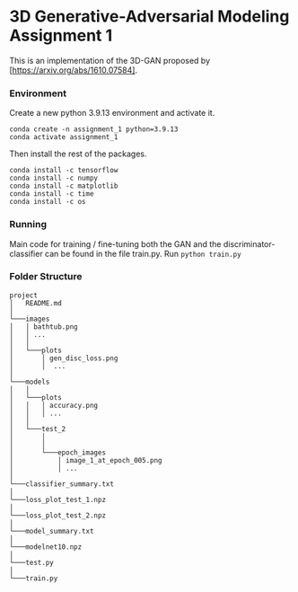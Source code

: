 # 3D Generative-Adversarial Modeling Assignment 1

This is an implementation of the 3D-GAN proposed by [https://arxiv.org/abs/1610.07584]. 

### Environment
Create a new python 3.9.13 environment and activate it.

```
conda create -n assignment_1 python=3.9.13
conda activate assignment_1
```

Then install the rest of the packages.

```
conda install -c tensorflow
conda install -c numpy
conda install -c matplotlib
conda install -c time
conda install -c os
```

### Running
Main code for training / fine-tuning both the GAN and the discriminator-classifier can be found in the file train.py. 
Run ```python train.py```

### Folder Structure 
```
project
│   README.md
│
└───images
│   │ bathtub.png
│   │ ... 
│   │
│   └───plots
│       │ gen_disc_loss.png
│       │  ...       
│            
└───models
│   │
│   └───plots
│   │   │ accuracy.png
│   │   │ ...
│   │    
│   └───test_2
│       │ 
│       │
│       └───epoch_images
│           │ image_1_at_epoch_005.png
│           │ ...
│ 
└───classifier_summary.txt
│
└───loss_plot_test_1.npz
│
└───loss_plot_test_2.npz
│
└───model_summary.txt
│
└───modelnet10.npz
│   
└───test.py
│    
└───train.py
```


